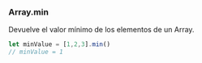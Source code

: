 ### Array.min

Devuelve el valor mínimo de los elementos de un Array.

```javascript
let minValue = [1,2,3].min()
// minValue = 1
```

